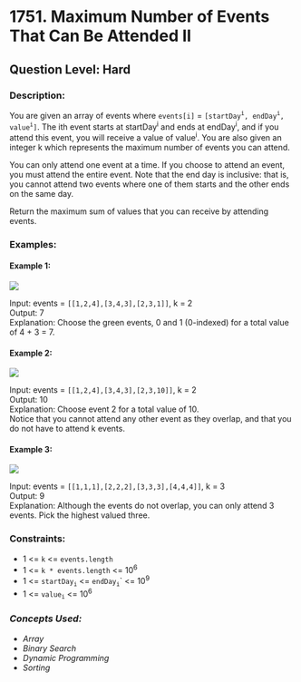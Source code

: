 # 1751. Maximum Number of Events That Can Be Attended II
## Question Level: Hard
### Description:
You are given an array of events where `events[i]` = `[startDay`<sup>`i`</sup>`, endDay`<sup>`i`</sup>`, value`<sup>`i`</sup>`]`. The ith event starts at startDay<sup>i</sup> and ends at endDay<sup>i</sup>, and if you attend this event, you will receive a value of value<sup>i</sup>. You are also given an integer k which represents the maximum number of events you can attend.

You can only attend one event at a time. If you choose to attend an event, you must attend the entire event. Note that the end day is inclusive: that is, you cannot attend two events where one of them starts and the other ends on the same day.

Return the maximum sum of values that you can receive by attending events.

### Examples:
#### Example 1:

<img src="https://assets.leetcode.com/uploads/2021/01/10/screenshot-2021-01-11-at-60048-pm.png"><br>

Input: events = `[[1,2,4],[3,4,3],[2,3,1]]`, k = 2  
Output: 7  
Explanation: Choose the green events, 0 and 1 (0-indexed) for a total value of 4 + 3 = 7.  
#### Example 2:

<img src = "https://assets.leetcode.com/uploads/2021/01/10/screenshot-2021-01-11-at-60150-pm.png"><br>

Input: events = `[[1,2,4],[3,4,3],[2,3,10]]`, k = 2  
Output: 10  
Explanation: Choose event 2 for a total value of 10.  
Notice that you cannot attend any other event as they overlap, and that you do not have to attend k events.  
#### Example 3:

<img src="https://assets.leetcode.com/uploads/2021/01/10/screenshot-2021-01-11-at-60703-pm.png"><br>

Input: events = `[[1,1,1],[2,2,2],[3,3,3],[4,4,4]]`, k = 3  
Output: 9  
Explanation: Although the events do not overlap, you can only attend 3 events. Pick the highest valued three.  

### Constraints:

- 1 <= `k` <= `events.length`
- 1 <= `k * events.length` <= 10<sup>6</sup>
- 1 <= `startDay`<sub>`i`</sub> <= `endDay`<sub>`i`</sub>` <= 10<sup>9</sup>
- 1 <= `value`<sub>`i`</sub> <= 10<sup>6</sup>

### <i>Concepts Used:
- Array
- Binary Search
- Dynamic Programming
- Sorting</i>